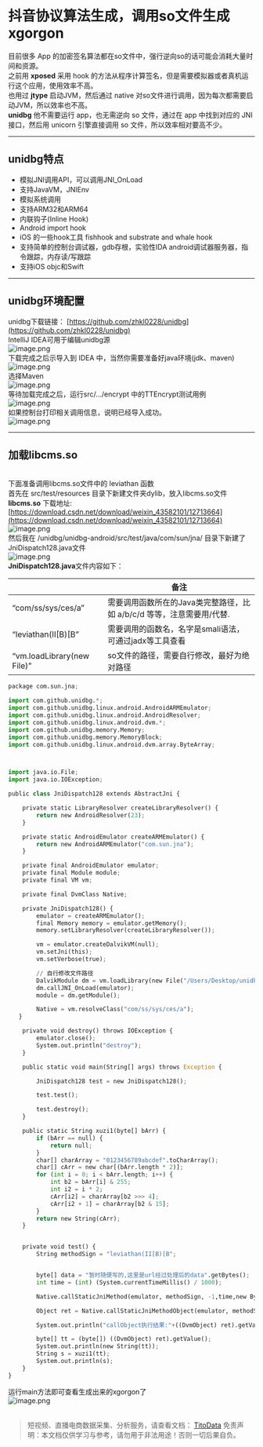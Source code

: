 # 抖音协议算法生成，调用so文件生成xgorgon

目前很多 App 的加密签名算法都在so文件中，强行逆向so的话可能会消耗大量时间和资源。<br>之前用 **xposed** 采用 hook 的方法从程序计算签名，但是需要模拟器或者真机运行这个应用，使用效率不高。<br>也用过 **jtype** 启动JVM，然后通过 native 对so文件进行调用，因为每次都需要启动JVM，所以效率也不高。<br>**unidbg** 他不需要运行 app，也无需逆向 so 文件，通过在 app 中找到对应的 JNI 接口，然后用 unicorn 引擎直接调用 so 文件，所以效率相对要高不少。

---


## unidbg特点

- 模拟JNI调用API，可以调用JNI_OnLoad
- 支持JavaVM，JNIEnv
- 模拟系统调用
- 支持ARM32和ARM64
- 内联钩子(Inline Hook)
- Android import hook
- iOS 的一些hook工具 fishhook and substrate and whale hook
- 支持简单的控制台调试器，gdb存根，实验性IDA android调试器服务器，指令跟踪，内存读/写跟踪
- 支持iOS objc和Swift

---


## unidbg环境配置
unidbg下载链接： [https://github.com/zhkl0228/unidbg](https://github.com/zhkl0228/unidbg)<br>IntelliJ IDEA可用于编辑unidbg源<br>![image.png](https://cdn.nlark.com/yuque/0/2020/png/97322/1607648039184-4e4e9e08-f3b3-4a0b-8529-1e09d39d764c.png#align=left&display=inline&height=174&margin=%5Bobject%20Object%5D&name=image.png&originHeight=347&originWidth=902&size=44493&status=done&style=none&width=451)<br>下载完成之后示导入到 IDEA 中，当然你需要准备好java环境(jdk、maven)<br>![image.png](https://cdn.nlark.com/yuque/0/2020/png/97322/1607648052125-f31bd848-aa4a-4e44-9c8b-b50aad059fb6.png#align=left&display=inline&height=296&margin=%5Bobject%20Object%5D&name=image.png&originHeight=591&originWidth=577&size=43549&status=done&style=none&width=288.5)<br>选择Maven<br>![image.png](https://cdn.nlark.com/yuque/0/2020/png/97322/1607648066700-ac62973d-f61b-4d7e-9b70-defa76818dc8.png#align=left&display=inline&height=171&margin=%5Bobject%20Object%5D&name=image.png&originHeight=341&originWidth=643&size=24172&status=done&style=none&width=321.5)<br>等待加载完成之后，运行src/…/encrypt 中的TTEncrypt测试用例<br>![image.png](https://cdn.nlark.com/yuque/0/2020/png/97322/1607648079487-0398c2d7-9831-431b-a14f-4f40be337228.png#align=left&display=inline&height=393&margin=%5Bobject%20Object%5D&name=image.png&originHeight=785&originWidth=1404&size=221478&status=done&style=none&width=702)<br>如果控制台打印相关调用信息，说明已经导入成功。<br>![image.png](https://cdn.nlark.com/yuque/0/2020/png/97322/1607648092442-83e45cf2-fc4a-45c7-9a1e-f3cc7063a6a0.png#align=left&display=inline&height=333&margin=%5Bobject%20Object%5D&name=image.png&originHeight=665&originWidth=1252&size=140671&status=done&style=none&width=626)

---

## 加载libcms.so

<br>下面准备调用libcms.so文件中的 leviathan 函数<br>首先在 src/test/resources 目录下新建文件夹dylib，放入libcms.so文件<br>**libcms.so** 下载地址: [https://download.csdn.net/download/weixin_43582101/12713664](https://download.csdn.net/download/weixin_43582101/12713664)<br>![image.png](https://cdn.nlark.com/yuque/0/2020/png/97322/1607648147457-dd180e36-42c8-40c6-a756-89875f6c601a.png#align=left&display=inline&height=255&margin=%5Bobject%20Object%5D&name=image.png&originHeight=510&originWidth=427&size=45165&status=done&style=none&width=213.5)<br>然后我在 /unidbg/unidbg-android/src/test/java/com/sun/jna/ 目录下新建了 JniDispatch128.java文件<br>![image.png](https://cdn.nlark.com/yuque/0/2020/png/97322/1607648161464-60659864-fe02-4415-9c33-dfe00321ed36.png#align=left&display=inline&height=227&margin=%5Bobject%20Object%5D&name=image.png&originHeight=453&originWidth=366&size=60960&status=done&style=none&width=183)<br>**JniDispatch128.java**文件内容如下：

|  | 备注 |
| --- | --- |
| “com/ss/sys/ces/a” | 需要调用函数所在的Java类完整路径，比如 a/b/c/d 等等，注意需要用/代替. |
| “leviathan(II[B)[B” | 需要调用的函数名，名字是smali语法，可通过jadx等工具查看 |
| “vm.loadLibrary(new File)” | so文件的路径，需要自行修改，最好为绝对路径 |

```python
package com.sun.jna;

import com.github.unidbg.*;
import com.github.unidbg.linux.android.AndroidARMEmulator;
import com.github.unidbg.linux.android.AndroidResolver;
import com.github.unidbg.linux.android.dvm.*;
import com.github.unidbg.memory.Memory;
import com.github.unidbg.memory.MemoryBlock;
import com.github.unidbg.linux.android.dvm.array.ByteArray;



import java.io.File;
import java.io.IOException;

public class JniDispatch128 extends AbstractJni {

    private static LibraryResolver createLibraryResolver() {
        return new AndroidResolver(23);
    }

    private static AndroidEmulator createARMEmulator() {
        return new AndroidARMEmulator("com.sun.jna");
    }

    private final AndroidEmulator emulator;
    private final Module module;
    private final VM vm;

    private final DvmClass Native;

    private JniDispatch128() {
        emulator = createARMEmulator();
        final Memory memory = emulator.getMemory();
        memory.setLibraryResolver(createLibraryResolver());

        vm = emulator.createDalvikVM(null);
        vm.setJni(this);
        vm.setVerbose(true);

		// 自行修改文件路径
        DalvikModule dm = vm.loadLibrary(new File("/Users/Desktop/unidbg/unidbg-android/src/test/resources/dylib/libcms.so"), false);
        dm.callJNI_OnLoad(emulator);
        module = dm.getModule();

        Native = vm.resolveClass("com/ss/sys/ces/a");
   }

    private void destroy() throws IOException {
        emulator.close();
        System.out.println("destroy");
    }

    public static void main(String[] args) throws Exception {

        JniDispatch128 test = new JniDispatch128();

        test.test();

        test.destroy();
    }

    public static String xuzi1(byte[] bArr) {
        if (bArr == null) {
            return null;
        }
        char[] charArray = "0123456789abcdef".toCharArray();
        char[] cArr = new char[(bArr.length * 2)];
        for (int i = 0; i < bArr.length; i++) {
            int b2 = bArr[i] & 255;
            int i2 = i * 2;
            cArr[i2] = charArray[b2 >>> 4];
            cArr[i2 + 1] = charArray[b2 & 15];
        }
        return new String(cArr);
    }


    private void test() {
        String methodSign = "leviathan(II[B)[B";


        byte[] data = "暂时随便写的,这里是url经过处理后的data".getBytes();
        int time = (int) (System.currentTimeMillis() / 1000);

        Native.callStaticJniMethod(emulator, methodSign, -1,time,new ByteArray(vm,data));

        Object ret = Native.callStaticJniMethodObject(emulator, methodSign, -1,time,new ByteArray(vm,data));

        System.out.println("callObject执行结果:"+((DvmObject) ret).getValue());

        byte[] tt = (byte[]) ((DvmObject) ret).getValue();
        System.out.println(new String(tt));
        String s = xuzi1(tt);
        System.out.println(s);
    }
}


```
运行main方法即可查看生成出来的xgorgon了<br>![image.png](https://cdn.nlark.com/yuque/0/2020/png/97322/1607648196196-72cbdb4f-b95d-4feb-8c41-a1d5d3db2a20.png#align=left&display=inline&height=84&margin=%5Bobject%20Object%5D&name=image.png&originHeight=168&originWidth=692&size=53123&status=done&style=none&width=346)<br>
<br>


>
> 短视频、直播电商数据采集、分析服务，请查看文档： [TitoData](https://www.titodata.com?from=douyinarticle)
> 免责声明：本文档仅供学习与参考，请勿用于非法用途！否则一切后果自负。
> 
